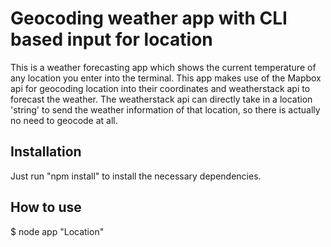 # Geocoding weather app with CLI based input for location
This is a weather forecasting app which shows the current temperature of any location you enter into the terminal.
This app makes use of the Mapbox api for geocoding location into their coordinates and weatherstack api to forecast the weather.
The weatherstack api can directly take in a location 'string' to send the weather information of that location, so there is actually no need to geocode at all.

## Installation
Just run "npm install" to install the necessary dependencies.
## How to use 
$ node app "Location"
